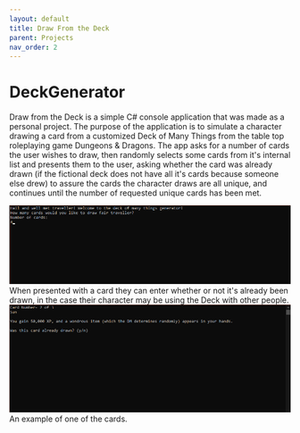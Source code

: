 ```yaml
---
layout: default
title: Draw From the Deck
parent: Projects
nav_order: 2
---
```

# DeckGenerator

Draw from the Deck is a simple C# console application that was made as a personal project. The purpose of the application is to simulate a character drawing a card from a customized Deck of Many Things from the table top roleplaying game Dungeons & Dragons. The app asks for a number of cards the user wishes to draw, then randomly selects some cards from it's internal list and presents them to the user, asking whether the card was already drawn (if the fictional deck does not have all it's cards because someone else drew) to assure the cards the character draws are all unique, and continues until the number of requested unique cards has been met.
   
![Example of someone about to enter how many cards they're going to draw](/img/readme/deckprompt.png)  
When presented with a card they can enter whether or not it's already been drawn, in the case their character may be using the Deck with other people.  
![Example output of a card](/img/readme/deckcard.png)  
An example of one of the cards.  
